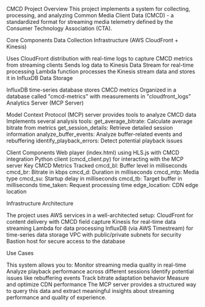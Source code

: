 CMCD Project Overview
This project implements a system for collecting, processing, and analyzing Common Media Client Data (CMCD) - a standardized format for streaming media telemetry defined by the Consumer Technology Association (CTA).

Core Components
Data Collection Infrastructure (AWS CloudFront + Kinesis)

Uses CloudFront distribution with real-time logs to capture CMCD metrics from streaming clients
Sends log data to Kinesis Data Stream for real-time processing
Lambda function processes the Kinesis stream data and stores it in InfluxDB
Data Storage

InfluxDB time-series database stores CMCD metrics
Organized in a database called "cmcd-metrics" with measurements in "cloudfront_logs"
Analytics Server (MCP Server)

Model Context Protocol (MCP) server provides tools to analyze CMCD data
Implements several analysis tools:
get_average_bitrate: Calculate average bitrate from metrics
get_session_details: Retrieve detailed session information
analyze_buffer_events: Analyze buffer-related events and rebuffering
identify_playback_errors: Detect potential playback issues

Client Components
Web player (index.html) using HLS.js with CMCD integration
Python client (cmcd_client.py) for interacting with the MCP server
Key CMCD Metrics Tracked
cmcd_bl: Buffer level in milliseconds
cmcd_br: Bitrate in kbps
cmcd_d: Duration in milliseconds
cmcd_mtp: Media type
cmcd_su: Startup delay in milliseconds
cmcd_tb: Target buffer in milliseconds
time_taken: Request processing time
edge_location: CDN edge location

Infrastructure Architecture

The project uses AWS services in a well-architected setup:
CloudFront for content delivery with CMCD field capture
Kinesis for real-time data streaming
Lambda for data processing
InfluxDB (via AWS Timestream) for time-series data storage
VPC with public/private subnets for security
Bastion host for secure access to the database

Use Cases

This system allows you to:
Monitor streaming media quality in real-time
Analyze playback performance across different sessions
Identify potential issues like rebuffering events
Track bitrate adaptation behavior
Measure and optimize CDN performance
The MCP server provides a structured way to query this data and extract meaningful insights about streaming performance and quality of experience.
